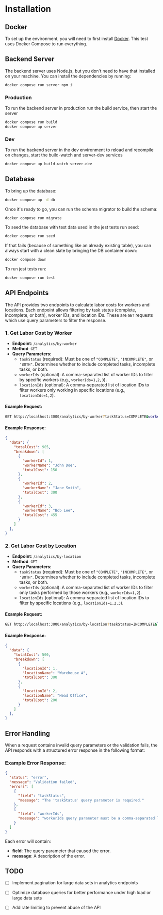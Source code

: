 # Installation

## Docker

To set up the environment, you will need to first install [Docker](https://docs.docker.com/engine/install/).
This test uses Docker Compose to run everything.

## Backend Server

The backend server uses Node.js, but you don't need to have that installed on your machine. You can install
the dependencies by running:

```bash
docker compose run server npm i
```

### Production

To run the backend server in production run the build service, then start the server

```bash
docker compose run build
docker compose up server
```

### Dev

To run the backend server in the dev environment to reload and recompile on changes, start the build-watch and server-dev services

```bash
docker compose up build-watch server-dev
```


## Database

To bring up the database:

```bash
docker compose up -d db
```

Once it's ready to go, you can run the schema migrator to build the schema:

```bash
docker compose run migrate
```

To seed the database with test data used in the jest tests run seed:
```bash
docker compose run seed
```

If that fails (because of something like an already existing table), you can always start with a clean slate
by bringing the DB container down:

```bash
docker compose down
```

To run jest tests run:
```bash
docker compose run test
```

## API Endpoints

The API provides two endpoints to calculate labor costs for workers and locations. Each endpoint allows filtering by task status (complete, incomplete, or both), worker IDs, and location IDs. These are `GET` requests which use query parameters to filter the response.

### 1. **Get Labor Cost by Worker**

- **Endpoint**: `/analytics/by-worker`
- **Method**: `GET`
- **Query Parameters**:
  - `taskStatus` (required): Must be one of `"COMPLETE"`, `"INCOMPLETE"`, or `"BOTH"`. Determines whether to include completed tasks, incomplete tasks, or both.
  - `workerIds` (optional): A comma-separated list of worker IDs to filter by specific workers (e.g., `workerIds=1,2,3`).
  - `locationIds` (optional): A comma-separated list of location IDs to filter workers only working in specific locations (e.g., `locationIds=1,2`).

#### Example Request:

```bash
GET http://localhost:3000/analytics/by-worker?taskStatus=COMPLETE&workerIds=1,2,3&locationIds=3
```

#### Example Response:

```json
{
  "data": {
    "totalCost": 905,
    "breakdown": [
      {
        "workerId": 1,
        "workerName": "John Doe",
        "totalCost": 150
      },
      {
        "workerId": 2,
        "workerName": "Jane Smith",
        "totalCost": 300
      },
      {
        "workerId": 3,
        "workerName": "Bob Lee",
        "totalCost": 455
      }
    ]
  },
}
```
    
### 2. **Get Labor Cost by Location**

- **Endpoint**: `/analytics/by-location`
- **Method**: `GET`
- **Query Parameters**:
  - `taskStatus` (required): Must be one of `"COMPLETE"`, `"INCOMPLETE"`, or `"BOTH"`. Determines whether to include completed tasks, incomplete tasks, or both.
  - `workerIds` (optional): A comma-separated list of worker IDs to filter only tasks performed by those workers (e.g., `workerIds=1,2`).
  - `locationIds` (optional): A comma-separated list of location IDs to filter by specific locations (e.g., `locationIds=1,2,3`).

#### Example Request:

```bash
GET http://localhost:3000/analytics/by-location?taskStatus=INCOMPLETE&locationIds=1,2
```

#### Example Response:

```json
{
  "data": {
    "totalCost": 500,
    "breakdown": [
      {
        "locationId": 1,
        "locationName": "Warehouse A",
        "totalCost": 300
      },
      {
        "locationId": 2,
        "locationName": "Head Office",
        "totalCost": 200
      }
    ]
  },
}
```


## Error Handling

When a request contains invalid query parameters or the validation fails, the API responds with a structured error response in the following format:

### Example Error Response:

```json
{
  "status": "error",
  "message": "Validation failed",
  "errors": [
    {
      "field": "taskStatus",
      "message": "The 'taskStatus' query parameter is required."
    },
    {
      "field": "workerIds",
      "message": "workerIds query parameter must be a comma-separated list of non-negative integers"
    }
  ]
}
```

Each error will contain:
- **field**: The query parameter that caused the error.
- **message**: A description of the error.


## TODO
- [ ] Implement pagination for large data sets in analytics endpoints
- [ ] Optimize database queries for better performance under high load or large data sets
- [ ] Add rate limiting to prevent abuse of the API


